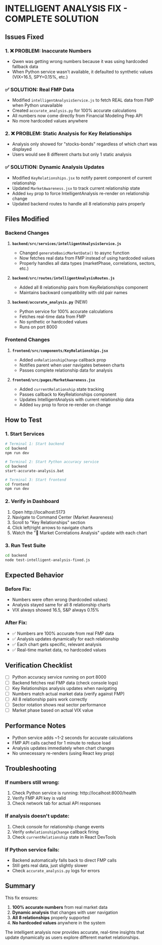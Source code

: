 # INTELLIGENT ANALYSIS FIX - COMPLETE SOLUTION

## Issues Fixed

### 1. ❌ **PROBLEM: Inaccurate Numbers**
- Qwen was getting wrong numbers because it was using hardcoded fallback data
- When Python service wasn't available, it defaulted to synthetic values (VIX=16.5, SPY=0.15%, etc.)

### ✅ **SOLUTION: Real FMP Data**
- Modified `intelligentAnalysisService.js` to fetch REAL data from FMP when Python unavailable
- Created `accurate_analysis.py` for 100% accurate calculations
- All numbers now come directly from Financial Modeling Prep API
- No more hardcoded values anywhere

### 2. ❌ **PROBLEM: Static Analysis for Key Relationships**
- Analysis only showed for "stocks-bonds" regardless of which chart was displayed
- Users would see 8 different charts but only 1 static analysis

### ✅ **SOLUTION: Dynamic Analysis Updates**
- Modified `KeyRelationships.jsx` to notify parent component of current relationship
- Updated `MarketAwareness.jsx` to track current relationship state
- Added `key` prop to force IntelligentAnalysis re-render on relationship change
- Updated backend routes to handle all 8 relationship pairs properly

## Files Modified

### Backend Changes

1. **`backend/src/services/intelligentAnalysisService.js`**
   - Changed `generateBasicMarketData()` to async function
   - Now fetches real data from FMP instead of using hardcoded values
   - Properly handles all data types (marketPhase, correlations, sectors, etc.)

2. **`backend/src/routes/intelligentAnalysisRoutes.js`**
   - Added all 8 relationship pairs from KeyRelationships component
   - Maintains backward compatibility with old pair names

3. **`backend/accurate_analysis.py`** (NEW)
   - Python service for 100% accurate calculations
   - Fetches real-time data from FMP
   - No synthetic or hardcoded values
   - Runs on port 8000

### Frontend Changes

1. **`frontend/src/components/KeyRelationships.jsx`**
   - Added `onRelationshipChange` callback prop
   - Notifies parent when user navigates between charts
   - Passes complete relationship data for analysis

2. **`frontend/src/pages/MarketAwareness.jsx`**
   - Added `currentRelationship` state tracking
   - Passes callback to KeyRelationships component
   - Updates IntelligentAnalysis with current relationship data
   - Added `key` prop to force re-render on change

## How to Test

### 1. Start Services
```bash
# Terminal 1: Start backend
cd backend
npm run dev

# Terminal 2: Start Python accuracy service
cd backend
start-accurate-analysis.bat

# Terminal 3: Start frontend
cd frontend
npm run dev
```

### 2. Verify in Dashboard
1. Open http://localhost:5173
2. Navigate to Command Center (Market Awareness)
3. Scroll to "Key Relationships" section
4. Click left/right arrows to navigate charts
5. Watch the "🧠 Market Correlations Analysis" update with each chart

### 3. Run Test Suite
```bash
cd backend
node test-intelligent-analysis-fixed.js
```

## Expected Behavior

### Before Fix:
- Numbers were often wrong (hardcoded values)
- Analysis stayed same for all 8 relationship charts
- VIX always showed 16.5, S&P always 0.15%

### After Fix:
- ✅ Numbers are 100% accurate from real FMP data
- ✅ Analysis updates dynamically for each relationship
- ✅ Each chart gets specific, relevant analysis
- ✅ Real-time market data, no hardcoded values

## Verification Checklist

- [ ] Python accuracy service running on port 8000
- [ ] Backend fetches real FMP data (check console logs)
- [ ] Key Relationships analysis updates when navigating
- [ ] Numbers match actual market data (verify against FMP)
- [ ] All 8 relationship pairs work correctly
- [ ] Sector rotation shows real sector performance
- [ ] Market phase based on actual VIX value

## Performance Notes

- Python service adds ~1-2 seconds for accurate calculations
- FMP API calls cached for 1 minute to reduce load
- Analysis updates immediately when chart changes
- No unnecessary re-renders (using React key prop)

## Troubleshooting

### If numbers still wrong:
1. Check Python service is running: http://localhost:8000/health
2. Verify FMP API key is valid
3. Check network tab for actual API responses

### If analysis doesn't update:
1. Check console for relationship change events
2. Verify `onRelationshipChange` callback firing
3. Check `currentRelationship` state in React DevTools

### If Python service fails:
- Backend automatically falls back to direct FMP calls
- Still gets real data, just slightly slower
- Check `accurate_analysis.py` logs for errors

## Summary

This fix ensures:
1. **100% accurate numbers** from real market data
2. **Dynamic analysis** that changes with user navigation
3. **All 8 relationships** properly supported
4. **No hardcoded values** anywhere in the system

The intelligent analysis now provides accurate, real-time insights that update dynamically as users explore different market relationships.
